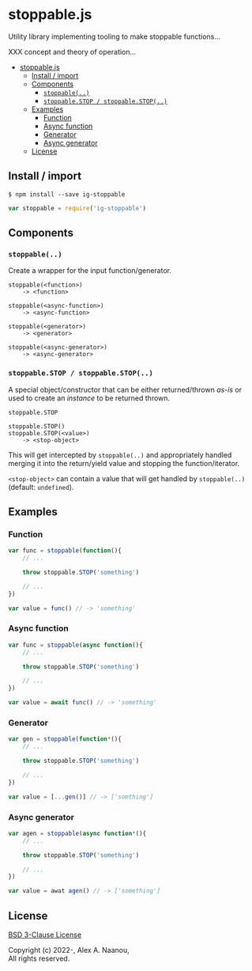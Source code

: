 # stoppable.js

Utility library implementing tooling to make stoppable functions...

XXX concept and theory of operation...

- [stoppable.js](#stoppablejs)
  - [Install / import](#install--import)
  - [Components](#components)
    - [`stoppable(..)`](#stoppable)
    - [`stoppable.STOP / stoppable.STOP(..)`](#stoppablestop--stoppablestop)
  - [Examples](#examples)
    - [Function](#function)
    - [Async function](#async-function)
    - [Generator](#generator)
    - [Async generator](#async-generator)
  - [License](#license)


## Install / import

```shell
$ npm install --save ig-stoppable
```

```javascript
var stoppable = require('ig-stoppable')
```


## Components

### `stoppable(..)`

Create a wrapper for the input function/generator.

```bnf
stoppable(<function>)
    -> <function>

stoppable(<async-function>)
    -> <async-function>

stoppable(<generator>)
    -> <generator>

stoppable(<async-generator>)
    -> <async-generator>
```


### `stoppable.STOP / stoppable.STOP(..)`

A special object/constructor that can be either returned/thrown _as-is_ or 
used to create an _instance_ to be returned thrown.

```bnf
stoppable.STOP

stoppable.STOP()
stoppable.STOP(<value>)
    -> <stop-object>
```

This will get intercepted by `stoppable(..)` and appropriately handled merging 
it into the return/yield value and stopping the function/iterator.

`<stop-object>` can contain a value that will get handled by `stoppable(..)` (default: `undefined`).


## Examples



### Function

```javascript
var func = stoppable(function(){
    // ...

    throw stoppable.STOP('something')

    // ...
})

var value = func() // -> 'something'
```


### Async function
```javascript
var func = stoppable(async function(){
    // ...

    throw stoppable.STOP('something')

    // ...
})

var value = await func() // -> 'something'
```


### Generator 

```javascript
var gen = stoppable(function*(){
    // ...

    throw stoppable.STOP('something')

    // ...
})

var value = [...gen()] // -> ['somthing']
```


### Async generator

```javascript
var agen = stoppable(async function*(){
    // ...

    throw stoppable.STOP('something')

    // ...
})

var value = awat agen() // -> ['something']
```


## License

[BSD 3-Clause License](./LICENSE)

Copyright (c) 2022-, Alex A. Naanou,  
All rights reserved.


<!-- vim:set ts=4 sw=4 spell : -->
